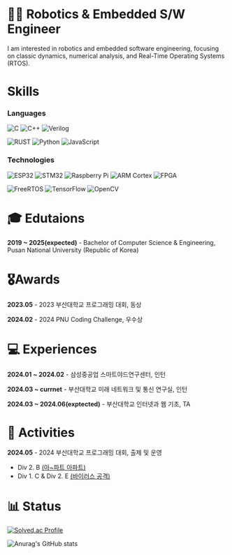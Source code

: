 # 🙋‍♂️ Robotics & Embedded S/W Engineer
I am interested in robotics and embedded software engineering, focusing on classic dynamics, numerical analysis, and Real-Time Operating Systems (RTOS).
<!--
**DevSWYoon/DevSWYoon** is a ✨ _special_ ✨ repository because its `README.md` (this file) appears on your GitHub profile.

Here are some ideas to get you started:

- 🔭 I’m currently working on ...
- 🌱 I’m currently learning ...
- 👯 I’m looking to collaborate on ...
- 🤔 I’m looking for help with ...
- 💬 Ask me about ...
- 📫 How to reach me: ...
- 😄 Pronouns: ...
- ⚡ Fun fact: ...
-->

# Skills

### Languages
![C](https://img.shields.io/badge/C-00599C.svg?style=for-the-badge&logo=c&logoColor=white) ![C++](https://img.shields.io/badge/C++-00599C.svg?style=for-the-badge&logo=cplusplus&logoColor=white)  ![Verilog](https://img.shields.io/badge/Verilog-007ACC.svg?style=for-the-badge&logo=verilog&logoColor=white)


![RUST](https://img.shields.io/badge/Rust-000000.svg?style=for-the-badge&logo=rust&logoColor=white) ![Python](https://img.shields.io/badge/Python-3776AB.svg?style=for-the-badge&logo=python&logoColor=white) ![JavaScript](https://img.shields.io/badge/JavaScript-F7DF1E.svg?style=for-the-badge&logo=javascript&logoColor=black) 


### Technologies
![ESP32](https://img.shields.io/badge/ESP32-E7352C.svg?style=for-the-badge&logo=espressif&logoColor=white)  ![STM32](https://img.shields.io/badge/STM32-03234B.svg?style=for-the-badge&logo=stmicroelectronics&logoColor=white)  ![Raspberry Pi](https://img.shields.io/badge/Raspberry%20Pi-A22846.svg?style=for-the-badge&logo=raspberrypi&logoColor=white) ![ARM Cortex](https://img.shields.io/badge/ARM%20Cortex-0091BD.svg?style=for-the-badge&logo=arm&logoColor=white)  ![FPGA](https://img.shields.io/badge/FPGA-FF9A00.svg?style=for-the-badge&logo=xilinx&logoColor=white)

![FreeRTOS](https://img.shields.io/badge/FreeRTOS-0081CB.svg?style=for-the-badge&logo=freertos&logoColor=white)  ![TensorFlow](https://img.shields.io/badge/TensorFlow-FF6F00.svg?style=for-the-badge&logo=tensorflow&logoColor=white) ![OpenCV](https://img.shields.io/badge/OpenCV-5C3EE8.svg?style=for-the-badge&logo=opencv&logoColor=white)


# 🎓 Edutaions 
**2019 ~ 2025(expected)** - Bachelor of Computer Science & Engineering, Pusan National University (Republic of Korea)

# 🎖️Awards

**2023.05** - 2023 부산대학교 프로그래밍 대회, 동상

**2024.02** - 2024 PNU Coding Challenge, 우수상

# 💻 Experiences

**2024.01 ~ 2024.02** - 삼성중공업 스마트야드연구센터, 인턴

**2024.03 ~ currnet** - 부산대학교 미래 네트워크 및 통신 연구실, 인턴

**2024.03 ~  2024.06(exptected)** - 부산대학교 인터넷과 웹 기초, TA

# 🏃 Activities
**2024.05** - 2024 부산대학교 프로그래밍 대회, 출제 및 운영
  - Div 2. B [(아~파트 아파트)](https://www.acmicpc.net/problem/31797)
  - Div 1. C & Div 2. E [(바이러스 공격)](https://www.acmicpc.net/problem/31791)

# 📊 Status

[![Solved.ac Profile](http://mazassumnida.wtf/api/generate_badge?boj=say4838)](https://solved.ac/say4838)

![Anurag's GitHub stats](https://github-readme-stats.vercel.app/api?username=DevSWYoon&show_icons=true&theme=radical)


